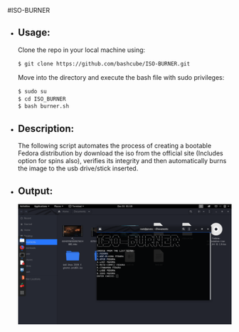 #ISO-BURNER

  * ## Usage:
    Clone the repo in your local machine using:
    ```bash
    $ git clone https://github.com/bashcube/ISO-BURNER.git
    ```
   
    Move into the directory and execute the bash file with sudo privileges:
    ```bash
    $ sudo su
    $ cd ISO_BURNER
    $ bash burner.sh
    ```
   
  * ## Description:
    The following script automates the process of creating a bootable
    Fedora distribution by download the iso from the official site
    (Includes option for spins also), verifies its integrity and then 
    automatically burns the image to the usb drive/stick inserted.
    
  * ## Output:
    ![Screenshot of script running on my machine.](Screenshot.png)
